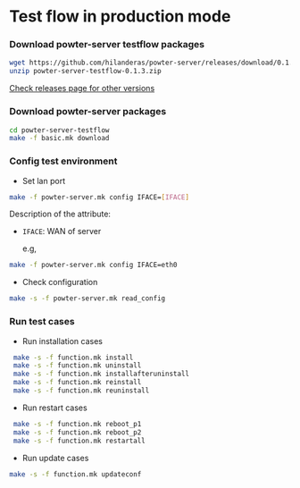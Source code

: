 # Test flow in production mode

###  Download powter-server testflow packages
```bash
wget https://github.com/hilanderas/powter-server/releases/download/0.1.3/powter-server-testflow-0.1.3.zip
unzip powter-server-testflow-0.1.3.zip
```
[Check releases page for other versions](https://github.com/hilanderas/powter-server/releases)

### Download powter-server packages
```bash
cd powter-server-testflow
make -f basic.mk download
```

### Config test environment
* Set lan port 
```bash
make -f powter-server.mk config IFACE=[IFACE]
```
Description of the attribute:
* `IFACE`: WAN of server

	e.g,
```bash
make -f powter-server.mk config IFACE=eth0
```

* Check configuration
```bash
make -s -f powter-server.mk read_config
```

### Run test cases

* Run installation cases
```bash
 make -s -f function.mk install
 make -s -f function.mk uninstall
 make -s -f function.mk installafteruninstall
 make -s -f function.mk reinstall
 make -s -f function.mk reuninstall
```
* Run restart cases
```bash
 make -s -f function.mk reboot_p1
 make -s -f function.mk reboot_p2
 make -s -f function.mk restartall
```
* Run update cases
```bash
make -s -f function.mk updateconf
```
